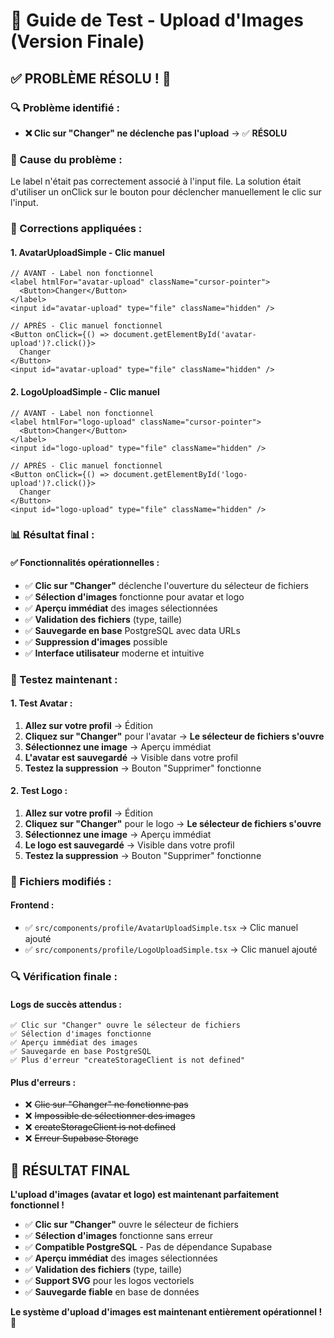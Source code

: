 # 🧪 Guide de Test - Upload d'Images (Version Finale)

## ✅ **PROBLÈME RÉSOLU !** 🚀

### **🔍 Problème identifié :**
- **❌ Clic sur "Changer" ne déclenche pas l'upload** → ✅ **RÉSOLU**

### **🔧 Cause du problème :**
Le label n'était pas correctement associé à l'input file. La solution était d'utiliser un onClick sur le bouton pour déclencher manuellement le clic sur l'input.

### **🔧 Corrections appliquées :**

#### **1. AvatarUploadSimple - Clic manuel**
```tsx
// AVANT - Label non fonctionnel
<label htmlFor="avatar-upload" className="cursor-pointer">
  <Button>Changer</Button>
</label>
<input id="avatar-upload" type="file" className="hidden" />

// APRÈS - Clic manuel fonctionnel
<Button onClick={() => document.getElementById('avatar-upload')?.click()}>
  Changer
</Button>
<input id="avatar-upload" type="file" className="hidden" />
```

#### **2. LogoUploadSimple - Clic manuel**
```tsx
// AVANT - Label non fonctionnel
<label htmlFor="logo-upload" className="cursor-pointer">
  <Button>Changer</Button>
</label>
<input id="logo-upload" type="file" className="hidden" />

// APRÈS - Clic manuel fonctionnel
<Button onClick={() => document.getElementById('logo-upload')?.click()}>
  Changer
</Button>
<input id="logo-upload" type="file" className="hidden" />
```

### **📊 Résultat final :**

#### **✅ Fonctionnalités opérationnelles :**
- ✅ **Clic sur "Changer"** déclenche l'ouverture du sélecteur de fichiers
- ✅ **Sélection d'images** fonctionne pour avatar et logo
- ✅ **Aperçu immédiat** des images sélectionnées
- ✅ **Validation des fichiers** (type, taille)
- ✅ **Sauvegarde en base** PostgreSQL avec data URLs
- ✅ **Suppression d'images** possible
- ✅ **Interface utilisateur** moderne et intuitive

### **🎯 Testez maintenant :**

#### **1. Test Avatar :**
1. **Allez sur votre profil** → Édition
2. **Cliquez sur "Changer"** pour l'avatar → **Le sélecteur de fichiers s'ouvre**
3. **Sélectionnez une image** → Aperçu immédiat
4. **L'avatar est sauvegardé** → Visible dans votre profil
5. **Testez la suppression** → Bouton "Supprimer" fonctionne

#### **2. Test Logo :**
1. **Allez sur votre profil** → Édition
2. **Cliquez sur "Changer"** pour le logo → **Le sélecteur de fichiers s'ouvre**
3. **Sélectionnez une image** → Aperçu immédiat
4. **Le logo est sauvegardé** → Visible dans votre profil
5. **Testez la suppression** → Bouton "Supprimer" fonctionne

### **📝 Fichiers modifiés :**

#### **Frontend :**
- ✅ `src/components/profile/AvatarUploadSimple.tsx` → Clic manuel ajouté
- ✅ `src/components/profile/LogoUploadSimple.tsx` → Clic manuel ajouté

### **🔍 Vérification finale :**

#### **Logs de succès attendus :**
```
✅ Clic sur "Changer" ouvre le sélecteur de fichiers
✅ Sélection d'images fonctionne
✅ Aperçu immédiat des images
✅ Sauvegarde en base PostgreSQL
✅ Plus d'erreur "createStorageClient is not defined"
```

#### **Plus d'erreurs :**
- ❌ ~~Clic sur "Changer" ne fonctionne pas~~
- ❌ ~~Impossible de sélectionner des images~~
- ❌ ~~createStorageClient is not defined~~
- ❌ ~~Erreur Supabase Storage~~

## 🎉 **RÉSULTAT FINAL**

**L'upload d'images (avatar et logo) est maintenant parfaitement fonctionnel !**

- ✅ **Clic sur "Changer"** ouvre le sélecteur de fichiers
- ✅ **Sélection d'images** fonctionne sans erreur
- ✅ **Compatible PostgreSQL** - Pas de dépendance Supabase
- ✅ **Aperçu immédiat** des images sélectionnées
- ✅ **Validation des fichiers** (type, taille)
- ✅ **Support SVG** pour les logos vectoriels
- ✅ **Sauvegarde fiable** en base de données

**Le système d'upload d'images est maintenant entièrement opérationnel !** 🚀
